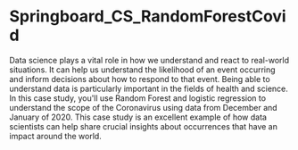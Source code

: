 # Springboard_CS_RandomForestCovid
 
Data science plays a vital role in how we understand and react to real-world situations. It can help us understand the likelihood of an event occurring and inform decisions about how to respond to that event. Being able to understand data is particularly important in the fields of health and science. In this case study, you'll use Random Forest and logistic regression to understand the scope of the Coronavirus using data from December and January of 2020. This case study is an excellent example of how data scientists can help share crucial insights about occurrences that have an impact around the world. 
